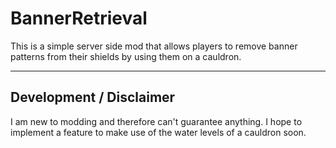 # BannerRetrieval
This is a simple server side mod that allows players to remove banner patterns from their shields by using them on a cauldron.

--------

## Development / Disclaimer
I am new to modding and therefore can't guarantee anything. I hope to implement a feature to make use of the water levels of a cauldron soon.